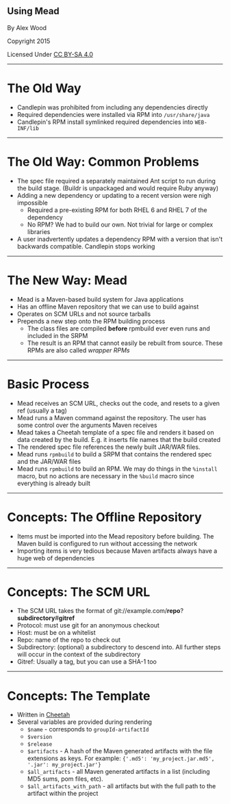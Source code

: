 ## Using Mead

By Alex Wood <!-- .element class="caption" -->

Copyright 2015 <!-- .element class="caption" -->

Licensed Under [CC BY-SA 4.0](http://creativecommons.org/licenses/by-sa/4.0/)

<!-- .element class="caption" -->

----
# The Old Way

* Candlepin was prohibited from including any dependencies directly
* Required dependencies were installed via RPM into `/usr/share/java`
* Candlepin's RPM install symlinked required dependencies into `WEB-INF/lib`

----
# The Old Way: Common Problems

* The spec file required a separately maintained Ant script to run during the
  build stage.  (Buildr is unpackaged and would require Ruby anyway)
* Adding a new dependency or updating to a recent version were nigh impossible
  * Required a pre-existing RPM for both RHEL 6 and RHEL 7 of the dependency
  * No RPM?  We had to build our own.  Not trivial for large or complex
    libraries
* A user inadvertently updates a dependency RPM with a version that isn't
  backwards compatible.  Candlepin stops working

----
# The New Way: Mead

* Mead is a Maven-based build system for Java applications
* Has an offline Maven repository that we can use to build against
* Operates on SCM URLs and not source tarballs
* Prepends a new step onto the RPM building process
  * The class files are compiled **before** rpmbuild ever even runs and included
    in the SRPM
  * The result is an RPM that cannot easily be rebuilt from source.  These RPMs
    are also called *wrapper RPMs*

----
# Basic Process

* Mead receives an SCM URL, checks out the code, and resets to a given ref
  (usually a tag)
* Mead runs a Maven command against the repository.  The user has some control
  over the arguments Maven receives
* Mead takes a Cheetah template of a spec file and renders it based on data
  created by the build.  E.g. it inserts file names that the build created
* The rendered spec file references the newly built JAR/WAR files.
* Mead runs `rpmbuild` to build a SRPM that contains the rendered spec and the
  JAR/WAR files
* Mead runs `rpmbuild` to build an RPM.  We may do things in the `%install`
  macro, but no actions are necessary in the `%build` macro since everything is
  already built

----
# Concepts: The Offline Repository

* Items must be imported into the Mead repository before building.  The Maven
  build is configured to run without accessing the network
* Importing items is very tedious because Maven artifacts always have a huge web
  of dependencies

----
# Concepts: The SCM URL

* The SCM URL takes the format of git://example.com/**repo**?**subdirectory**#**gitref**
* Protocol: must use git for an anonymous checkout
* Host: must be on a whitelist
* Repo: name of the repo to check out
* Subdirectory: (optional) a subdirectory to descend into.  All further steps
  will occur in the context of the subdirectory
* Gitref: Usually a tag, but you can use a SHA-1 too

----
# Concepts: The Template

* Written in [Cheetah](http://www.cheetahtemplate.org/)
* Several variables are provided during rendering
  * `$name` - corresponds to `groupId-artifactId`
  * `$version`
  * `$release`
  * `$artifacts` - A hash of the Maven generated artifacts with the file
    extensions as keys. For example: `{'.md5': 'my_project.jar.md5', '.jar':
    my_project.jar'}`
  * `$all_artifacts` - all Maven generated artifacts in a list (including MD5
    sums, pom files, etc).
  * `$all_artifacts_with_path` - all artifacts but with the full path to the
    artifact within the project

